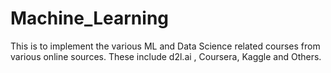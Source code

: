 # Machine_Learning
This is to implement the various ML and Data Science related courses from various online sources. These include d2l.ai , Coursera, Kaggle and Others.
